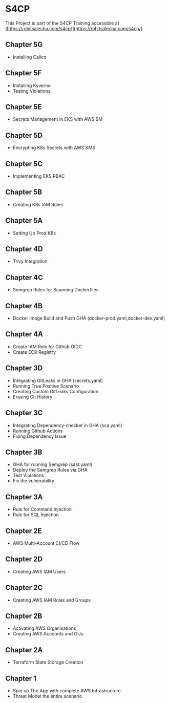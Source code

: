 # S4CP 

This Project is part of the S4CP Training accessible at [https://rohitsalecha.com/s4cp/](https://rohitsalecha.com/s4cp/)

## Chapter 5G

- Installing Calico

## Chapter 5F

- Installing Kyverno
- Testing Violations

## Chapter 5E

- Secrets Management in EKS with AWS SM

## Chapter 5D

- Encrypting K8s Secrets with AWS KMS

## Chapter 5C

- Implementing EKS RBAC

## Chapter 5B

- Creating K8s IAM Roles

## Chapter 5A

- Setting Up Prod K8s

## Chapter 4D

- Trivy Integration

## Chapter 4C

- Semgrep Rules for Scanning Dockerfiles

## Chapter 4B

- Docker Image Build and Push GHA (docker-prod.yaml,docker-dev.yaml)

## Chapter 4A

- Create IAM Role for Github OIDC
- Create ECR Registry

## Chapter 3D

- Integrating GitLeaks in GHA (secrets.yaml) 
- Running True Positive Scenario
- Creating Custom GitLeaks Configuration
- Erasing Git History

## Chapter 3C

- Integrating Dependency-checker in GHA (sca.yaml)
- Running Github Actions
- Fixing Dependency Issue

## Chapter 3B

- GHA for running Semgrep (sast.yaml)
- Deploy the Semgrep Rules via GHA
- Test Violations
- Fix the vulnerability

## Chapter 3A

- Rule for Command Injection
- Rule for SQL Injection

## Chapter 2E

- AWS Multi-Account CI/CD Flow

## Chapter 2D

- Creating AWS IAM Users

## Chapter 2C

- Creating AWS IAM Roles and Groups

## Chapter 2B

- Activating AWS Organisations
- Creating AWS Accounts and OUs

## Chapter 2A

- Terraform State Storage Creation

## Chapter 1

- Spin up The App with complete AWS Infrastructure
- Threat Model the entire scenario